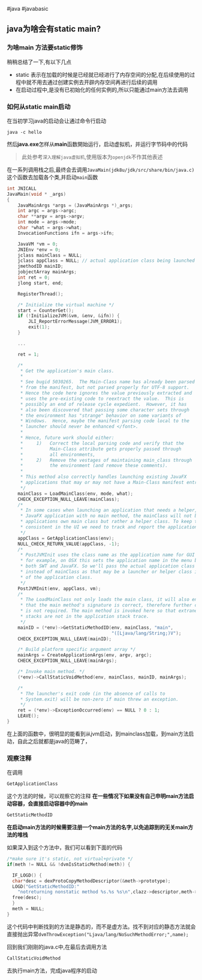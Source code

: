 #java  #javabasic 

## java为啥会有static main?

### 为啥main 方法要static修饰

稍稍总结了一下,有以下几点
* static 表示在加载的时候是已经就已经进行了内存空间的分配,在后续使用的过程中就不用去通过创建实例去开辟内存空间再进行后续的调用
* 在启动过程中,是没有已初始化的任何实例的,所以只能通过main方法去调用

### 如何从static main启动

在当初学习java的启动会让通过命令行启动

```shell
java -c hello
```

然后**java.exe**怎样从**main**函数開始运行，启动虚拟机，并运行字节码中的代码
> 此处参考`深入理解java虚拟机`,使用版本为`openjdk`不作其他表述

在一系列调用栈之后,最终会去调用`JavaMain(jdk8u/jdk/src/share/bin/java.c)`这个函数去加载各个类,并启动`main`函数

```c
int JNICALL
JavaMain(void * _args)
{
    JavaMainArgs *args = (JavaMainArgs *)_args;
    int argc = args->argc;
    char **argv = args->argv;
    int mode = args->mode;
    char *what = args->what;
    InvocationFunctions ifn = args->ifn;

    JavaVM *vm = 0;
    JNIEnv *env = 0;
    jclass mainClass = NULL;
    jclass appClass = NULL; // actual application class being launched
    jmethodID mainID;
    jobjectArray mainArgs;
    int ret = 0;
    jlong start, end;

    RegisterThread();

    /* Initialize the virtual machine */
    start = CounterGet();
    if (!InitializeJVM(&vm, &env, &ifn)) {
        JLI_ReportErrorMessage(JVM_ERROR1);
        exit(1);
    }

    ...

    ret = 1;

    /*
     * Get the application's main class.
     *
     * See bugid 5030265.  The Main-Class name has already been parsed
     * from the manifest, but not parsed properly for UTF-8 support.
     * Hence the code here ignores the value previously extracted and
     * uses the pre-existing code to reextract the value.  This is
     * possibly an end of release cycle expedient.  However, it has
     * also been discovered that passing some character sets through
     * the environment has "strange" behavior on some variants of
     * Windows.  Hence, maybe the manifest parsing code local to the
     * launcher should never be enhanced </font>.
     *
     * Hence, future work should either:
     *     1)   Correct the local parsing code and verify that the
     *          Main-Class attribute gets properly passed through
     *          all environments,
     *     2)   Remove the vestages of maintaining main_class through
     *          the environment (and remove these comments).
     *
     * This method also correctly handles launching existing JavaFX
     * applications that may or may not have a Main-Class manifest entry.
     */
    mainClass = LoadMainClass(env, mode, what);
    CHECK_EXCEPTION_NULL_LEAVE(mainClass);
    /*
     * In some cases when launching an application that needs a helper, e.g., a
     * JavaFX application with no main method, the mainClass will not be the
     * applications own main class but rather a helper class. To keep things
     * consistent in the UI we need to track and report the application main class.
     */
    appClass = GetApplicationClass(env);
    NULL_CHECK_RETURN_VALUE(appClass, -1);
    /*
     * PostJVMInit uses the class name as the application name for GUI purposes,
     * for example, on OSX this sets the application name in the menu bar for
     * both SWT and JavaFX. So we'll pass the actual application class here
     * instead of mainClass as that may be a launcher or helper class instead
     * of the application class.
     */
    PostJVMInit(env, appClass, vm);
    /*
     * The LoadMainClass not only loads the main class, it will also ensure
     * that the main method's signature is correct, therefore further checking
     * is not required. The main method is invoked here so that extraneous java
     * stacks are not in the application stack trace.
     */
    mainID = (*env)->GetStaticMethodID(env, mainClass, "main",
                                       "([Ljava/lang/String;)V");
    CHECK_EXCEPTION_NULL_LEAVE(mainID);

    /* Build platform specific argument array */
    mainArgs = CreateApplicationArgs(env, argv, argc);
    CHECK_EXCEPTION_NULL_LEAVE(mainArgs);

    /* Invoke main method. */
    (*env)->CallStaticVoidMethod(env, mainClass, mainID, mainArgs);

    /*
     * The launcher's exit code (in the absence of calls to
     * System.exit) will be non-zero if main threw an exception.
     */
    ret = (*env)->ExceptionOccurred(env) == NULL ? 0 : 1;
    LEAVE();
}
```
在上面的函数中，很明显的能看到从jvm启动，到mainclass加载，到main方法启动，自此之后就都是java的范畴了，

### 观察注释

在调用
```c
GetApplicationClass
```
这个方法的时候，可以观察它的注释
**在一些情况下如果没有自己申明main方法启动容器，会直接启动容器中的main**

```c
GetStaticMethodID
```
**在启动main方法的时候需要注册一个main方法的名字,以免追踪到的无关main方法的堆栈**

如果深入到这个方法中，我们可以看到下面的代码
```c
/*make sure it's static, not virtual+private */
if(meth != NULL && !dvmIsStaticMethod(meth)) {

  IF_LOGD() {
  char*desc = dexProtoCopyMethodDescriptor(&meth->prototype);
  LOGD("GetStaticMethodID:"
    "notreturning nonstatic method %s.%s %s\n",clazz->descriptor,meth->name, desc);
  free(desc);
  }
  meth = NULL;
}

```

这个代码中判断找到的方法是静态的，而不是虚方法。找不到对应的静态方法就会直接抛出异常`dvmThrowException("Ljava/lang/NoSuchMethodError;",name);`


回到我们刚刚的java.c中,在最后去调用方法

```c
CallStaticVoidMethod
```
去执行main方法，完成java程序的启动






